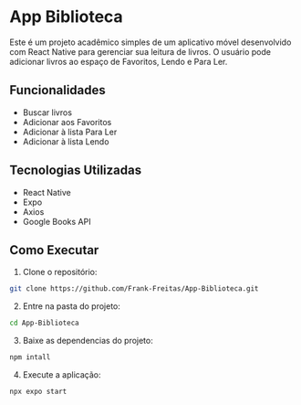 # App Biblioteca

Este é um projeto acadêmico simples de um aplicativo móvel desenvolvido com React Native para gerenciar sua leitura de livros. O usuário pode adicionar livros ao espaço de Favoritos, Lendo e Para Ler.

## Funcionalidades

- Buscar livros
- Adicionar aos Favoritos
- Adicionar à lista Para Ler
- Adicionar à lista Lendo

## Tecnologias Utilizadas

- React Native
- Expo
- Axios
- Google Books API

## Como Executar

1. Clone o repositório:
```bash
git clone https://github.com/Frank-Freitas/App-Biblioteca.git
```
2. Entre na pasta do projeto:
```bash
cd App-Biblioteca
```
3. Baixe as dependencias do projeto:
```bash
npm intall
```
4. Execute a aplicação:
```bash
npx expo start
```


